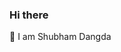 ### Hi there 
👋 I am Shubham Dangda

<!--
**shubhamdangda/shubhamdangda** is a ✨ _special_ ✨ repository because its `README.md` (this file) appears on your GitHub profile.

Here are some ideas to get you started:

- 🔭 I’m currently working as Data Analyst/Power BI developer.
- 🌱 I’m currently learning more about Data Analytics.
- 👯 I’m looking to collaborate on projects related to Data Analysis.
-->
